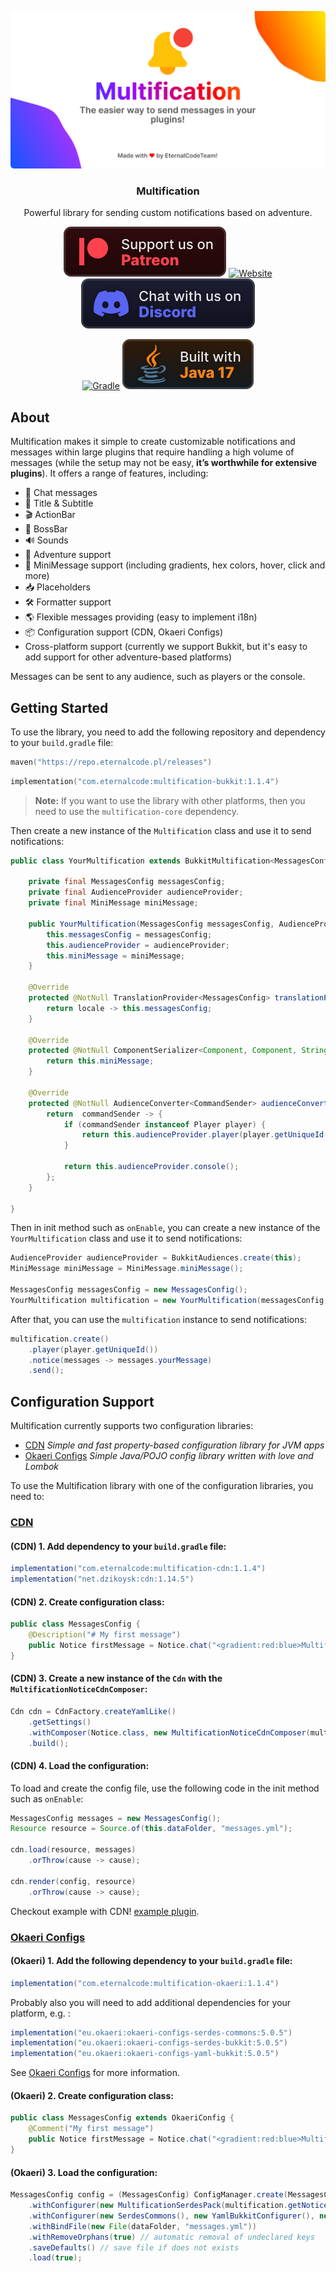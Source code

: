 <div align="center">
  
![](/assets/readme-banner.png)
### Multification
Powerful library for sending custom notifications based on adventure.

[![Patreon](https://raw.githubusercontent.com/intergrav/devins-badges/v3/assets/cozy/donate/patreon-plural_vector.svg)](https://www.patreon.com/eternalcode)
[![Website](https://raw.githubusercontent.com/intergrav/devins-badges/v3/assets/cozy/documentation/website_vector.svg)](https://eternalcode.pl/)
[![Discord](https://raw.githubusercontent.com/intergrav/devins-badges/v3/assets/cozy/social/discord-plural_vector.svg)](https://discord.gg/FQ7jmGBd6c)

[![Gradle](https://raw.githubusercontent.com/intergrav/devins-badges/v3/assets/cozy/built-with/gradle_vector.svg)](https://gradle.org/)
[![Java](https://raw.githubusercontent.com/intergrav/devins-badges/v3/assets/cozy/built-with/java17_vector.svg)](https://www.java.com/)

</div>

## About

Multification makes it simple to create customizable notifications and messages within large plugins that require handling a high volume of messages (while the setup may not be easy, **it’s worthwhile for extensive plugins**). It offers a range of features, including:

- 💭 Chat messages
- 📕 Title & Subtitle
- 🎬 ActionBar
- 🍫 BossBar
- 🔊 Sounds
- 🎨 Adventure support
- 🌈 MiniMessage support (including gradients, hex colors, hover, click and more)
- 📥 Placeholders
- 🛠️ Formatter support
- 🌎 Flexible messages providing (easy to implement i18n)
- 📦 Configuration support (CDN, Okaeri Configs)
- Cross-platform support (currently we support Bukkit, but it's easy to add support for other adventure-based platforms)

Messages can be sent to any audience, such as players or the console.

## Getting Started

To use the library, you need to add the following repository and dependency to your `build.gradle` file:

```kts
maven("https://repo.eternalcode.pl/releases")
```

```kts
implementation("com.eternalcode:multification-bukkit:1.1.4")
```

> **Note:** If you want to use the library with other platforms, then you need to use the `multification-core` dependency.

Then create a new instance of the `Multification` class and use it to send notifications:

```java
public class YourMultification extends BukkitMultification<MessagesConfig> {

    private final MessagesConfig messagesConfig;
    private final AudienceProvider audienceProvider;
    private final MiniMessage miniMessage;

    public YourMultification(MessagesConfig messagesConfig, AudienceProvider audienceProvider, MiniMessage miniMessage) {
        this.messagesConfig = messagesConfig;
        this.audienceProvider = audienceProvider;
        this.miniMessage = miniMessage;
    }

    @Override
    protected @NotNull TranslationProvider<MessagesConfig> translationProvider() {
        return locale -> this.messagesConfig;
    }

    @Override
    protected @NotNull ComponentSerializer<Component, Component, String> serializer() {
        return this.miniMessage;
    }

    @Override
    protected @NotNull AudienceConverter<CommandSender> audienceConverter() {
        return  commandSender -> {
            if (commandSender instanceof Player player) {
                return this.audienceProvider.player(player.getUniqueId());
            }

            return this.audienceProvider.console();
        };
    }

}
```

Then in init method such as `onEnable`,
you can create a new instance of the `YourMultification` class and use it to send notifications:

```java
AudienceProvider audienceProvider = BukkitAudiences.create(this);
MiniMessage miniMessage = MiniMessage.miniMessage();

MessagesConfig messagesConfig = new MessagesConfig();
YourMultification multification = new YourMultification(messagesConfig, audienceProvider, miniMessage);
```

After that, you can use the `multification` instance to send notifications:

```java
multification.create()
    .player(player.getUniqueId())
    .notice(messages -> messages.yourMessage)
    .send();
```

## Configuration Support

Multification currently supports two configuration libraries:
- [CDN](https://github.com/dzikoysk/cdn) _Simple and fast property-based configuration library for JVM apps_
- [Okaeri Configs](https://github.com/OkaeriPoland/okaeri-configs) _Simple Java/POJO config library written with love and Lombok_

To use the Multification library with one of the configuration libraries, you need to:

### [CDN](https://github.com/dzikoysk/cdn)

#### (CDN) 1. Add dependency to your `build.gradle` file:
```gradle
implementation("com.eternalcode:multification-cdn:1.1.4")
implementation("net.dzikoysk:cdn:1.14.5")
```

#### (CDN) 2. Create configuration class:
```java
public class MessagesConfig {
    @Description("# My first message")
    public Notice firstMessage = Notice.chat("<gradient:red:blue>Multification is awesome!");
}
```

#### (CDN) 3. Create a new instance of the `Cdn` with the `MultificationNoticeCdnComposer`:
```java
Cdn cdn = CdnFactory.createYamlLike()
    .getSettings()
    .withComposer(Notice.class, new MultificationNoticeCdnComposer(multification.getNoticeRegistry()))
    .build();
```

#### (CDN) 4. Load the configuration:

To load and create the config file, use the following code in the init method such as `onEnable`:

```java
MessagesConfig messages = new MessagesConfig();
Resource resource = Source.of(this.dataFolder, "messages.yml");
        
cdn.load(resource, messages)
    .orThrow(cause -> cause);

cdn.render(config, resource)
    .orThrow(cause -> cause);
```

Checkout example with CDN! [example plugin](https://github.com/EternalCodeTeam/multification/tree/master/examples/bukkit).

### [Okaeri Configs](https://github.com/OkaeriPoland/okaeri-configs)

#### (Okaeri) 1. Add the following dependency to your `build.gradle` file:

```gradle
implementation("com.eternalcode:multification-okaeri:1.1.4")
```

Probably also you will need to add additional dependencies for your platform, e.g. :
```gradle
implementation("eu.okaeri:okaeri-configs-serdes-commons:5.0.5")
implementation("eu.okaeri:okaeri-configs-serdes-bukkit:5.0.5")
implementation("eu.okaeri:okaeri-configs-yaml-bukkit:5.0.5")
```
See [Okaeri Configs](https://github.com/OkaeriPoland/okaeri-configs) for more information.

#### (Okaeri) 2. Create configuration class:

```java
public class MessagesConfig extends OkaeriConfig {
    @Comment("My first message")
    public Notice firstMessage = Notice.chat("<gradient:red:blue>Multification is awesome!");
}
```

#### (Okaeri) 3. Load the configuration:

```java
MessagesConfig config = (MessagesConfig) ConfigManager.create(MessagesConfig.class)
    .withConfigurer(new MultificationSerdesPack(multification.getNoticeRegistry()))
    .withConfigurer(new SerdesCommons(), new YamlBukkitConfigurer(), new SerdesBukkit()) // specify configurers for your platform
    .withBindFile(new File(dataFolder, "messages.yml"))
    .withRemoveOrphans(true) // automatic removal of undeclared keys
    .saveDefaults() // save file if does not exists
    .load(true);
```

